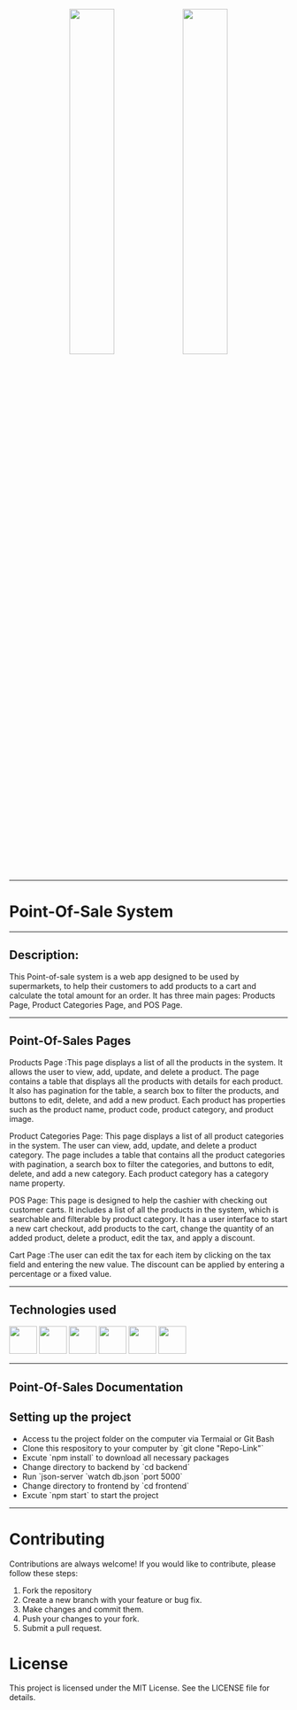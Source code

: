 <p align="center">
    <img src="https://user-images.githubusercontent.com/62269745/174906065-7bb63e14-879a-4740-849c-0821697aeec2.png#gh-light-mode-only" width="40%">
    <img src="https://user-images.githubusercontent.com/62269745/174906068-aad23112-20fe-4ec8-877f-3ee1d9ec0a69.png#gh-dark-mode-only" width="40%">
</p>

<hr>

<h1>Point-Of-Sale System</h1>
<hr>

<h2>Description:</h2>
<p>
This Point-of-sale system is a web app designed to be used by supermarkets, to help their customers to add products to a cart and calculate the total amount for an order. It has three main pages: Products Page, Product Categories Page, and POS Page.
</p>


<hr>



<h2>Point-Of-Sales Pages </h2>
<p>Products Page :This page displays a list of all the products in the system. It allows the user to view, add, update, and delete a product. The page contains a table that displays all the products with details for each product. It also has pagination for the table, a search box to filter the products, and buttons to edit, delete, and add a new product. Each product has properties such as the product name, product code, product category, and product image. </p>
<p>Product Categories Page: This page displays a list of all product categories in the system. The user can view, add, update, and delete a product category. The page includes a table that contains all the product categories with pagination, a search box to filter the categories, and buttons to edit, delete, and add a new category. Each product category has a category name property.</p>
<p>POS Page: This page is designed to help the cashier with checking out customer carts. It includes a list of all the products in the system, which is searchable and filterable by product category. It has a user interface to start a new cart checkout, add products to the cart, change the quantity of an added product, delete a product, edit the tax, and apply a discount.</p>
<p>Cart Page :The user can edit the tax for each item by clicking on the tax field and entering the new value. The discount can be applied by entering a percentage or a fixed value.</p>


<hr>


<h2>Technologies used </h2>
<p align="left">
<img src="https://user-images.githubusercontent.com/25181517/117447155-6a868a00-af3d-11eb-9cfe-245df15c9f3f.png" height="50" width="50"/>
<img src="https://user-images.githubusercontent.com/25181517/183897015-94a058a6-b86e-4e42-a37f-bf92061753e5.png" height="50" width="50"/>
<img src="https://user-images.githubusercontent.com/25181517/187896150-cc1dcb12-d490-445c-8e4d-1275cd2388d6.png" height="50" width="50"/>
<img src="https://static-00.iconduck.com/assets.00/react-router-icon-512x279-zswz065s.png" height="50" width="50"/>
<img src="https://user-images.githubusercontent.com/4060187/61057426-4e5a4600-a3c3-11e9-9114-630743e05814.png" height="50" width="50"/>
<img src="https://user-images.githubusercontent.com/25181517/190887795-99cb0921-e57f-430b-a111-e165deedaa36.png" height="50" width="50"/>
</p>


<hr>

<h2>Point-Of-Sales Documentation </h2>
<a href="https://img.icons8.com/ios-filled/512/notion.png"></a>


<h2>Setting up the project</h2>
<ul>   
<li>Access tu the project folder on the computer via Termaial or Git Bash</li>
 <li>Clone this respository to your computer  by `git clone "Repo-Link"`</li>
  <li>Excute  `npm install` to download all necessary packages </li>
  <li>Change directory to backend by `cd backend`</li>
  <li>Run `json-server `watch db.json `port 5000`</li>
   <li>Change directory to frontend by `cd frontend`</li>
  <li>Excute `npm start` to start the project</li>
</ul>

  <hr>
  
 
# Contributing

Contributions are always welcome! If you would like to contribute, please follow these steps:

1. Fork the repository
2. Create a new branch with your feature or bug fix.
3. Make changes and commit them.
4. Push your changes to your fork.
5. Submit a pull request.


# License
This project is licensed under the MIT License. See the LICENSE file for details.


